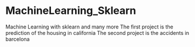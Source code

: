 # MachineLearning_Sklearn
Machine Learning with sklearn and many more
The first project is the prediction of the housing in california
The second project is the accidents in barcelona
